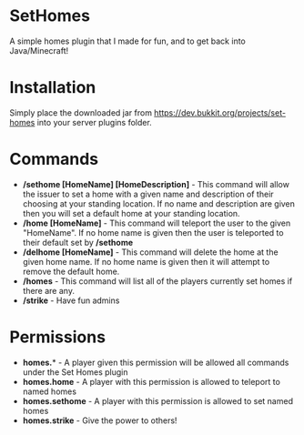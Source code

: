 # SetHomes
A simple homes plugin that I made for fun, and to get back into Java/Minecraft!

# Installation
Simply place the downloaded jar from https://dev.bukkit.org/projects/set-homes into your server plugins folder.

# Commands
- **/sethome [HomeName] [HomeDescription]** - This command will allow the issuer to set a home with a given name and description of their choosing at your standing location. If no name and description are given then you will set a default home at your standing location.
- **/home [HomeName]** - This command will teleport the user to the given "HomeName". If no home name is given then the user is teleported to their default set by **/sethome**
- **/delhome [HomeName]** - This command will delete the home at the given home name. If no home name is given then it will attempt to remove the default home.
- **/homes** - This command will list all of the players currently set homes if there are any.
- **/strike** - Have fun admins

# Permissions
- **homes.*** - A player given this permission will be allowed all commands under the Set Homes plugin
- **homes.home** - A player with this permission is allowed to teleport to named homes
- **homes.sethome** - A player with this permission is allowed to set named homes
- **homes.strike** - Give the power to others!

